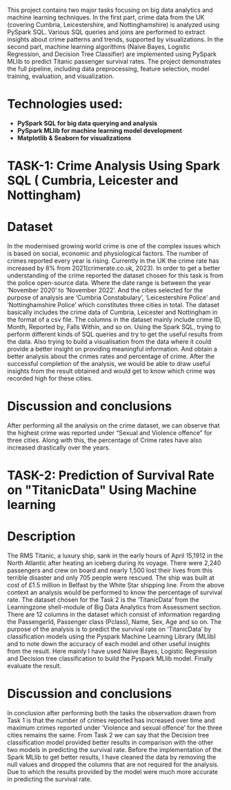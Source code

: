 
This project contains two major tasks focusing on big data analytics and machine learning techniques. In the first part, crime data from the UK (covering Cumbria, Leicestershire, and Nottinghamshire) is analyzed using PySpark SQL. Various SQL queries and joins are performed to extract insights about crime patterns and trends, supported by visualizations.
In the second part, machine learning algorithms (Naive Bayes, Logistic Regression, and Decision Tree Classifier) are implemented using PySpark MLlib to predict Titanic passenger survival rates. The project demonstrates the full pipeline, including data preprocessing, feature selection, model training, evaluation, and visualization.

# Technologies used:
- **PySpark SQL for big data querying and analysis**
- **PySpark MLlib for machine learning model development**
- **Matplotlib & Seaborn for visualizations**

# TASK-1: Crime Analysis Using Spark SQL ( Cumbria, Leicester and Nottingham)

# Dataset
In the modernised growing world crime is one of the complex issues which is based on social, economic and physiological factors. The number of crimes reported every year is rising. Currently in the UK the crime rate has increased by 8% from 2021(crimerate.co.uk, 2023). In order to get a better understanding of the crime reported the dataset chosen for this task is from the police open-source data. Where the date range is between the year ‘November 2020’ to ‘November 2022’. And the cities selected for the purpose of analysis are ‘Cumbria Constabulary’, ‘Leicestershire Police’ and ‘Nottinghamshire Police’ which constitutes three cities in total. 
The dataset basically includes the crime data of Cumbria, Leicester and Nottingham in the format of a csv file. The columns in the dataset mainly include crime ID, Month, Reported by, Falls Within, and so on. Using the Spark SQL, trying to perform different kinds of SQL queries and try to get the useful results from the data. Also trying to build a visualisation from the data where it could provide a better insight on providing meaningful information. And obtain a better analysis about the crimes rates and percentage of crime.
After the successful completion of the analysis, we would be able to draw useful insights from the result obtained and would get to know which crime was recorded high for these cities.

# Discussion and conclusions
After performing all the analysis on the crime dataset, we can observe that the highest crime was reported under “Sexual and Violence offence” for three cities. Along with this, the percentage of Crime rates have also increased drastically over the years.

# TASK-2: Prediction of Survival Rate on "TitanicData" Using Machine learning

# Description
The RMS Titanic, a luxury ship, sank in the early hours of April 15,1912 in the North Atlantic after heating an iceberg during its voyage. There were 2,240 passengers and crew on board and nearly 1,500 lost their lives from this terrible disaster and only 705 people were rescued. The ship was built at cost of £1.5 million in Belfast by the White Star shipping line.
From the above context an analysis would be performed to know the percentage of survival rate. The dataset chosen for the Task 2 is the ‘TitanicData’ from the Learningzone shell-module of Big Data Analytics from Assessment section. There are 12 columns in the dataset which consist of information regarding the PassengerId, Passenger class (Pclass), Name, Sex, Age and so on. 
The purpose of the analysis is to predict the survival rate on ‘TitanicData’ by classification models using the Pyspark Machine Learning Library (MLlib) and to note down the accuracy of each model and other useful insights from the result. Here mainly I have used Naive Bayes, Logistic Regression and Decision tree classification to build the Pyspark MLlib model. Finally evaluate the result.

# Discussion and conclusions
In conclusion after performing both the tasks the observation drawn from Task 1 is that the number of crimes reported has increased over time and maximum crimes reported under ‘Violence and sexual offence’ for the three cities remains the same. From Task 2 we can say that the Decision tree classification model provided better results in comparison with the other two models in predicting the survival rate. Before the implementation of the Spark MLlib to get better results, I have cleaned the data by removing the null values and dropped the columns that are not required for the analysis. Due to which the results provided by the model were much more accurate in predicting the survival rate.
